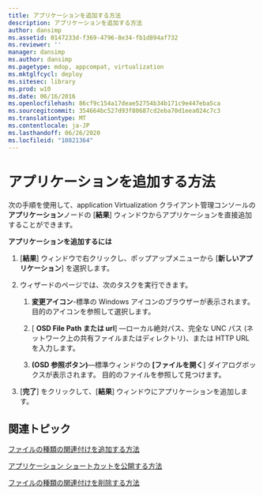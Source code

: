 ```yaml
---
title: アプリケーションを追加する方法
description: アプリケーションを追加する方法
author: dansimp
ms.assetid: 0147233d-f369-4796-8e34-fb1d894af732
ms.reviewer: ''
manager: dansimp
ms.author: dansimp
ms.pagetype: mdop, appcompat, virtualization
ms.mktglfcycl: deploy
ms.sitesec: library
ms.prod: w10
ms.date: 06/16/2016
ms.openlocfilehash: 86cf9c154a17deae52754b34b171c9e447eba5ca
ms.sourcegitcommit: 354664bc527d93f80687cd2eba70d1eea024c7c3
ms.translationtype: MT
ms.contentlocale: ja-JP
ms.lasthandoff: 06/26/2020
ms.locfileid: "10821364"
---
```

# アプリケーションを追加する方法


次の手順を使用して、application Virtualization クライアント管理コンソールの**アプリケーション**ノードの [**結果**] ウィンドウからアプリケーションを直接追加することができます。

**アプリケーションを追加するには**

1.  [**結果**] ウィンドウで右クリックし、ポップアップメニューから [**新しいアプリケーション**] を選択します。

2.  ウィザードのページでは、次のタスクを実行できます。

    1.  **変更アイコン**-標準の Windows アイコンのブラウザーが表示されます。 目的のアイコンを参照して選択します。

    2.  [ **OSD File Path または url**] —ローカル絶対パス、完全な UNC パス (ネットワーク上の共有ファイルまたはディレクトリ)、または HTTP URL を入力します。

    3.  **(OSD 参照ボタン)**—標準ウィンドウの **[ファイルを開く**] ダイアログボックスが表示されます。 目的のファイルを参照して見つけます。

3.  [**完了**] をクリックして、[**結果**] ウィンドウにアプリケーションを追加します。

## 関連トピック


[ファイルの種類の関連付けを追加する方法](how-to-add-a-file-type-association.md)

[アプリケーション ショートカットを公開する方法](how-to-publish-application-shortcuts.md)

[ファイルの種類の関連付けを削除する方法](how-to-delete-a-file-type-association.md)

 

 






